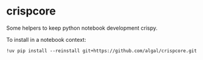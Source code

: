 # crispcore

Some helpers to keep python notebook development crispy.

To install in a notebook context:

```
!uv pip install --reinstall git+https://github.com/algal/crispcore.git 
```
